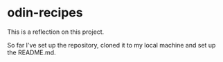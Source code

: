 # odin-recipes

This is a reflection on this project.

So far I've set up the repository, cloned it to my local machine and set up the README.md.